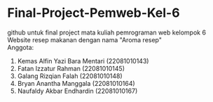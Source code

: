 # Final-Project-Pemweb-Kel-6
github untuk final project mata kuliah pemrograman web kelompok 6 
Website resep makanan dengan nama "Aroma resep"  
Anggota:  
1. Kemas Alfin Yazi Bara Mentari (22081010143)  
2. Fatan Izzatur Rahman (22081010145)  
3. Galang Rizqian Falah (22081010148)  
4. Bryan Anantha Manggala (22081010164)  
5. Naufaldy Akbar Endhardin (22081010167)    
